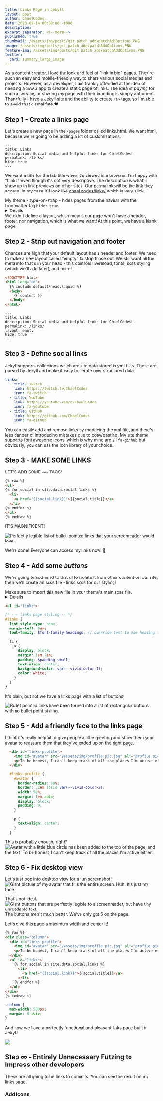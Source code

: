 ```yaml
---
title: Links Page in Jekyll
layout: post
author: ChaelCodes
date: 2023-09-14 00:00:00 -0000
description: 
excerpt_separator: <!--more-->
published: true
thumbnail: /assets/img/posts/git_patch_add/patchAddOptions.PNG
image: /assets/img/posts/git_patch_add/patchAddOptions.PNG
feature-img: /assets/img/posts/git_patch_add/patchAddOptions.PNG
twitter:
  card: summary_large_image
---
```

As a content creator, I love the look and feel of "link in bio" pages.
They're such an easy and mobile-friendly way to share various social medias and projects.
However, as a developer, I am frankly offended at the idea of needing a SAAS app to create a static page of links.
The idea of _paying_ for such a service, or sharing *my* page with their branding is simply abhorrent.
Thankfully I have a Jekyll site and the ability to create `<a>` tags, so I'm able to avoid that dismal fate.❤️
<!--more-->

## Step 1 - Create a links page
Let's create a new page in the `/pages` folder called links.html. We want html, because we're going to be adding a lot of customizations.
```frontmatter
---
title: Links
description: Social media and helpful links for ChaelCodes!
permalink: /links/
hide: true
---
```
We want a title for the tab title when it's viewed in a browser. I'm happy with "Links" even though it's not very descriptive.
The description is what'll show up in link previews on other sites.
Our permalink will be the link they access. In my case it'll look like [chael.codes/links/](https://www.chael.codes/links) which is very slick.
<summary>My theme - type-on-strap - hides pages from the navbar with the frontmatter tag <code>hide: true</code>.</summary>
<details>
Inside the navbar there's <a href="https://github.com/sylhare/Type-on-Strap/blob/ed32cecbf56d58810f1d3883290b9ac091d78cb8/_includes/default/navbar.liquid#L25-L36">some custom code</a> to hide certain site pages.

For Minima, this functionality is missing, and it'd need to be added to the <a href="https://github.com/jekyll/minima/blob/master/_includes/header.html">header</a>.
Check your theme to understand if there are built in options for hiding pages from the navigation.
</details>
We didn't define a layout, which means our page won't have a header, footer, nor navigation, which is what we want!
At this point, we have a blank page.

## Step 2 - Strip out navigation and footer

Chances are high that your default layout has a header and footer. We need to make a new layout called "empty" to strip those out. We still want all the meta info that's in your head - this controls livereload, fonts, scss styling (which we'll add later), and more!

```html
<!DOCTYPE html>
<html lang="en">
  {% include default/head.liquid %}
  <body>
    {{ content }}
  </body>
</html>
```

```frontmatter
---
title: Links
description: Social media and helpful links for ChaelCodes!
permalink: /links/
layout: empty
hide: true
---
```

## Step 3 - Define social links
Jekyll supports collections which are site data stored in yml files. These are parsed by Jekyll and make it easy to iterate over structured data.

```yml
links:
  - title: Twitch
    link: https://twitch.tv/ChaelCodes
    icon: fa-twitch
  - title: YouTube
    link: https://youtube.com/c/ChaelCodes
    icon: fa-youtube
  - title: GitHub
    link: https://github.com/ChaelCodes
    icon: fa-github
```
You can easily add and remove links by modifying the yml file, and there's less danger of introducing mistakes due to copy/pasting.
My site theme supports font awesome icons, which is why mine are all `fa-github` but obviously, you can use the icon library of your choice.

## Step 3 - MAKE SOME LINKS
LET'S ADD SOME `<a>` TAGS!
```html
{% raw %}
<ul>
{% for social in site.data.social.links %}
  <li>
    <a href="{{social.link}}">{{social.title}}</a>
  </li>
{% endfor %}
</ul>
{% endraw %}
```

IT'S MAGNIFICENT!

<img src="/assets/img/posts/links-page/newlinkspage.PNG" alt="Perfectly legible list of bullet-pointed links that your screenreader would love." />

We're done! Everyone can access my links now! 🙌

## Step 4 - Add some _buttons_

We're going to add an id to that ul to isolate it from other content on our site, then we'll create an scss file - links.scss for our styling!

<summary>Make sure to import this new file in your theme's main scss file.</summary>
<details>Mine uses _custom.scss to add additional files and styling.
<pre>
  <code>
    @import 'pages/links';
  </code>
</pre>
</details>

```html
<ul id="links">
```

```scss
/* --- links page styling -- */
#links {
  list-style-type: none;
  margin-left: 0em;
  font-family: $font-family-headings; // override text to use heading text instead of body

  li {
    a {
      display: block;
      margin: 1em 2em;
      padding: $padding-small;
      text-align: center;
      background-color: var(--vivid-color-1);
      color: white;
    }
  }
}
```

It's plain, but not we have a links page with a list of buttons!

<img src="/assets/img/posts/links-page/buttons.PNG" alt="Bullet pointed links have been turned into a list of rectangular buttons with no bullet point styling." />

## Step 5 - Add a friendly face to the links page
I think it's really helpful to give people a little greeting and show them your avatar to reassure them that they've ended up on the right page.

```html
  <div id="links-profile">
    <img id="avatar" src="/assets/img/profile_pic.jpg" alt="profile pic of Chael smiling and wearing fib shawl"/>
    <p>To be honest, I can't keep track of all the places I'm active either.</p>
  </div>
```

```scss
  #links-profile {
    #avatar {
      border-radius: 50%;
      border: .2em solid var(--vivid-color-2);
      width: 50%;
      margin: 1em auto;
      display: block;
      padding: 0;
    }

    p {
      text-align: center;
    }
  }

```
This is probably enough, right?
<img src="/assets/img/posts/links-page/profile_pic_link_page.PNG" alt="Avatar with a little blue circle has been added to the top of the page, and the text 'To be honest, I can't keep track of all the places I'm active either.'">

## Step 6 - Fix desktop view
Let's just pop into desktop view for a fun screenshot!
<img src="/assets/img/posts/links-page/desktop_view_2.PNG" alt="Giant picture of my avatar that fills the entire screen.">
Huh. It's just my face.

That's not ideal.
<img src="/assets/img/posts/links-page/desktop_view_2.PNG" alt="Giant buttons that are perfectly legible to a screenreader, but have tiny unreadable text.">
The buttons aren't much better. We've only got 5 on the page.

Let's give this page a maximum width and center it!
```html
{% raw %}
<div class="column">
  <div id="links-profile">
    <img id="avatar" src="/assets/img/profile_pic.jpg" alt="profile pic of Chael smiling and wearing fib shawl"/>
    <p>To be honest, I can't keep track of all the places I'm active either.</p>
  </div>
  <ul id="links">
    {% for social in site.data.social.links %}
      <li>
        <a href="{{social.link}}">{{social.title}}</a>
      </li>
    {% endfor %}
  </ul>
</div>
{% endraw %}
```
```scss
.column {
  max-width: 500px;
  margin: 0 auto;
}
```
And now we have a perfectly functional and pleasant links page built in Jekyll!

<img src="/assets/img/posts/links-page/basic_links_page.PNG">

## Step ∞ - Entirely Unnecessary Futzing to impress other developers
These are all going to be links to commits. You can see the result on my [links page.](/links)
### Add Icons


